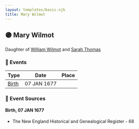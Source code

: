 ```yaml
---
layout: templates/basic.njk
title: Mary Wilmot
---
```

## 🟣 Mary Wilmot

Daughter of [William Wilmot](/people/4/47205976) and [Sarah Thomas](/people/2/28506175)

### 📆 Events

Type | Date | Place
------ | ------ | ------
[Birth](#event-event-2) | 07 JAN 1677 |

### 📰 Event Sources

#### <a id="event-event-2"></a> Birth, 07 JAN 1677
* The New England Historical and Genealogical Register  - 68